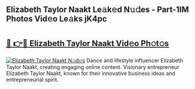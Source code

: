 ## Elizabeth Taylor Naakt Le𝚊k𝚎d N𝚞𝚍es - Part-1IM Photos Vid𝚎o Le𝚊ks jK4pc

# <h2><a href="http://fb03czo.evod.top/?m=Elizabeth+Taylor+Naakt">🔗 👉🔴 Elizabeth Taylor Naakt Vid𝚎o Ph𝚘t𝚘s</a></h2>

[![Elizabeth Taylor Naakt N𝚞d𝚎s](https://i.imgur.com/8V9OHl7.gif)](http://fb03czo.evod.top/?m=Elizabeth+Taylor+Naakt)
Dance and lifestyle influencer Elizabeth Taylor Naakt, creating engaging online content. Visionary entrepreneur Elizabeth Taylor Naakt, known for their innovative business ideas and entrepreneurial spirit. 
